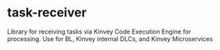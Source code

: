 # task-receiver

Library for receiving tasks via Kinvey Code Execution Engine for processing. Use for BL, Kinvey internal DLCs, and Kinvey Microservices
